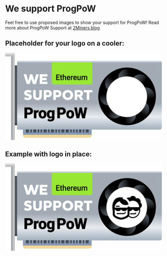 # We support ProgPoW

Feel free to use proposed images to show your support for ProgPoW! 
Read more about ProgPoW Support at [2Miners blog ](https://2miners.com/blog/we-support-progpow/)


## Placeholder for your logo on a cooler:
![Logo Placeholder](https://github.com/2miners/progpow-support/blob/master/progpow_with_logo_placeholder.png)

## Example with logo in place:
![2Miners Logo](https://github.com/2miners/progpow-support/blob/master/progpow_2miners.png) 

